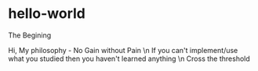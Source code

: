 # hello-world
The Begining

Hi, 
My philosophy - 
  No Gain without Pain
  \n If you can't implement/use what you studied then you haven't learned anything
  \n Cross the threshold
